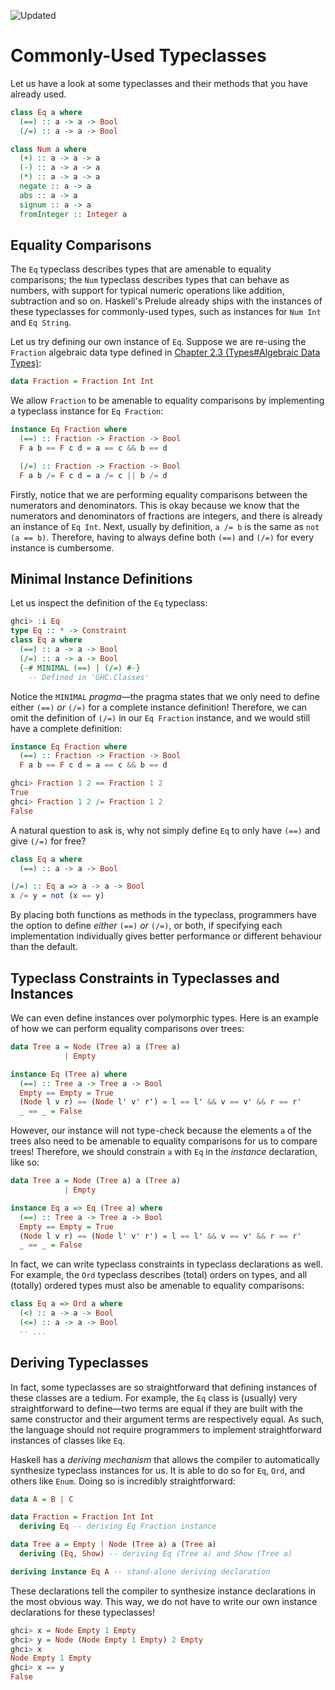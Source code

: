 ![Updated][update-shield]

# Commonly-Used Typeclasses

Let us have a look at some typeclasses and their methods that you have
already used.

``` haskell
class Eq a where
  (==) :: a -> a -> Bool
  (/=) :: a -> a -> Bool

class Num a where
  (+) :: a -> a -> a
  (-) :: a -> a -> a
  (*) :: a -> a -> a
  negate :: a -> a
  abs :: a -> a
  signum :: a -> a
  fromInteger :: Integer a
```

## Equality Comparisons

The `Eq` typeclass describes types that are amenable to
equality comparisons; the `Num` typeclass describes types that
can behave as numbers, with support for typical numeric operations like
addition, subtraction and so on. Haskell's Prelude already ships with
the instances of these typeclasses for commonly-used types, such as
instances for `Num Int` and `Eq String`.

Let us try defining our own instance of `Eq`. Suppose we are
re-using the `Fraction` algebraic data type defined in [Chapter 2.3 (Types#Algebraic Data Types)](../../types/sections/algebraic_data_types.md):

``` haskell
data Fraction = Fraction Int Int
```

We allow `Fraction` to be amenable to equality comparisons
by implementing a typeclass instance for `Eq Fraction`:

``` haskell
instance Eq Fraction where
  (==) :: Fraction -> Fraction -> Bool
  F a b == F c d = a == c && b == d

  (/=) :: Fraction -> Fraction -> Bool
  F a b /= F c d = a /= c || b /= d
```

Firstly, notice that we are performing equality comparisons between the
numerators and denominators. This is okay because we know that the
numerators and denominators of fractions are integers, and there is
already an instance of `Eq Int`. Next, usually by definition,
`a /= b` is the same as `not (a == b)`. Therefore,
having to always define both `(==)` and `(/=)` for
every instance is cumbersome.

## Minimal Instance Definitions

Let us inspect the definition of the `Eq` typeclass:

``` haskell
ghci> :i Eq
type Eq :: * -> Constraint
class Eq a where
  (==) :: a -> a -> Bool
  (/=) :: a -> a -> Bool
  {-# MINIMAL (==) | (/=) #-}
    -- Defined in 'GHC.Classes'
```

Notice the `MINIMAL` *pragma*&mdash;the pragma states that we only need to
define either `(==)` *or* `(/=)` for a complete
instance definition! Therefore, we can omit the definition of
`(/=)` in our `Eq Fraction` instance, and we would
still have a complete definition:

``` haskell
instance Eq Fraction where
  (==) :: Fraction -> Fraction -> Bool
  F a b == F c d = a == c && b == d
```

``` haskell
ghci> Fraction 1 2 == Fraction 1 2
True
ghci> Fraction 1 2 /= Fraction 1 2
False
```

A natural question to ask is, why not simply define `Eq` to
only have `(==)` and give `(/=)` for free?

``` haskell
class Eq a where
  (==) :: a -> a -> Bool

(/=) :: Eq a => a -> a -> Bool
x /= y = not (x == y)
```

By placing both functions as methods in the typeclass, programmers have
the option to define *either* `(==)` *or* `(/=)`, or
both, if specifying each implementation individually gives better performance or 
different behaviour than the default.

## Typeclass Constraints in Typeclasses and Instances

We can even define instances over polymorphic types. Here is an example
of how we can perform equality comparisons over trees:

``` haskell
data Tree a = Node (Tree a) a (Tree a)
            | Empty

instance Eq (Tree a) where
  (==) :: Tree a -> Tree a -> Bool
  Empty == Empty = True
  (Node l v r) == (Node l' v' r') = l == l' && v == v' && r == r'
  _ == _ = False
```

However, our instance will not type-check because the elements
`a` of the trees also need to be amenable to equality
comparisons for us to compare trees! Therefore, we should constrain
`a` with `Eq` in the *instance* declaration, like
so:

``` haskell
data Tree a = Node (Tree a) a (Tree a)
            | Empty

instance Eq a => Eq (Tree a) where
  (==) :: Tree a -> Tree a -> Bool
  Empty == Empty = True
  (Node l v r) == (Node l' v' r') = l == l' && v == v' && r == r'
  _ == _ = False
```

In fact, we can write typeclass constraints in typeclass declarations as
well. For example, the `Ord` typeclass describes (total)
orders on types, and all (totally) ordered types must also be amenable
to equality comparisons:

``` haskell
class Eq a => Ord a where
  (<) :: a -> a -> Bool
  (<=) :: a -> a -> Bool
  -- ...
```

## Deriving Typeclasses

In fact, some typeclasses are so straightforward that defining instances
of these classes are a tedium. For example, the `Eq` class is
(usually) very straightforward to define&mdash;two terms are equal if they
are built with the same constructor and their argument terms are
respectively equal. As such, the language should not require programmers
to implement straightforward instances of classes like `Eq`.

Haskell has a *deriving mechanism* that allows the compiler to
automatically synthesize typeclass instances for us. It is able to do so
for `Eq`, `Ord`, and others like `Enum`.
Doing so is incredibly straightforward:

``` haskell
data A = B | C

data Fraction = Fraction Int Int 
  deriving Eq -- deriving Eq Fraction instance

data Tree a = Empty | Node (Tree a) a (Tree a)
  deriving (Eq, Show) -- deriving Eq (Tree a) and Show (Tree a)

deriving instance Eq A -- stand-alone deriving declaration
```

These declarations tell the compiler to synthesize instance declarations
in the most obvious way. This way, we do not have to write our own
instance declarations for these typeclasses!

``` haskell
ghci> x = Node Empty 1 Empty
ghci> y = Node (Node Empty 1 Empty) 2 Empty
ghci> x
Node Empty 1 Empty
ghci> x == y
False
```


[update-shield]: https://img.shields.io/badge/LAST%20UPDATED-10%20OCT%202024-57ffd8?style=for-the-badge
